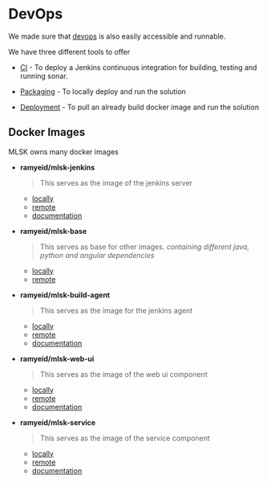 # DevOps

We made sure that [devops](../../../../devops) is also easily accessible and runnable.

We have three different tools to offer

- [CI](devops/ci/CI.md) - To deploy a Jenkins continuous integration for building, testing and running sonar.

- [Packaging](devops/scripts/Packaging.md) - To locally deploy and run the solution

- [Deployment](devops/scripts/Deployment.md) - To pull an already build docker image and run the solution

## Docker Images

MLSK owns many docker images

- **ramyeid/mlsk-jenkins**
  > This serves as the image of the jenkins server
  - [locally](../../../../devops/ci/deployment/jenkins/Dockerfile)
  - [remote](https://hub.docker.com/repository/docker/ramyeid/mlsk-jenkins)
  - [documentation](devops/ci/Deployment.md)

- **ramyeid/mlsk-base**
  > This serves as base for other images. *containing different java, python and angular dependencies*
  - [locally](../../../../devops/base-image/Dockerfile)
  - [remote](https://hub.docker.com/repository/docker/ramyeid/mlsk-base)

- **ramyeid/mlsk-build-agent**
  > This serves as the image for the jenkins agent
  - [locally](../../../../devops/ci/agent/Dockerfile)
  - [remote](https://hub.docker.com/repository/docker/ramyeid/mlsk-build-agent)
  - [documentation](devops/ci/Agent.md)

- **ramyeid/mlsk-web-ui**
  > This serves as the image of the web ui component
  - [locally](../../../../devops/scripts/deployment/web-ui/Dockerfile)
  - [remote](https://hub.docker.com/repository/docker/ramyeid/mlsk-web-ui)
  - [documentation](devops/scripts/Deployment.md)

- **ramyeid/mlsk-service**
  > This serves as the image of the service component
  - [locally](../../../../devops/scripts/deployment/service/Dockerfile)
  - [remote](https://hub.docker.com/repository/docker/ramyeid/mlsk-service)
  - [documentation](devops/scripts/Deployment.md)
